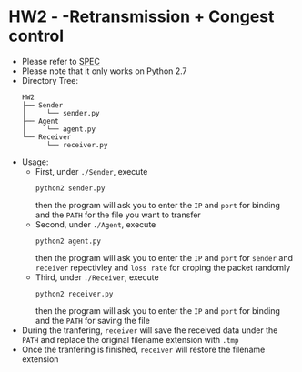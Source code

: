 # HW2 - -Retransmission + Congest control
* Please refer to [SPEC](https://github.com/plsmaop/CN2017/raw/master/HW2/HW2_2017.pdf)
* Please note that it only works on Python 2.7
* Directory Tree:
  ```
  HW2
  ├── Sender
  │     └── sender.py 
  ├── Agent
  │     └── agent.py 
  └── Receiver
        └── receiver.py
  ```
* Usage:
  * First, under `./Sender`, execute 
    ```
    python2 sender.py
    ```
    then the program will ask you to enter the `IP` and `port` for binding and the `PATH` for the file you want to transfer
  * Second, under `./Agent`, execute
    ```
    python2 agent.py
    ```
    then the program will ask you to enter the `IP` and `port` for `sender` and `receiver` repectivley and `loss rate` for droping the packet randomly
  * Third, under `./Receiver`, execute
    ```
    python2 receiver.py
    ```
    then the program will ask you to enter the `IP` and `port` for binding and the `PATH` for saving the file
* During the tranfering, `receiver` will save the received data under the `PATH` and replace the original filename extension with `.tmp`
* Once the tranfering is finished, `receiver` will restore the filename extension
